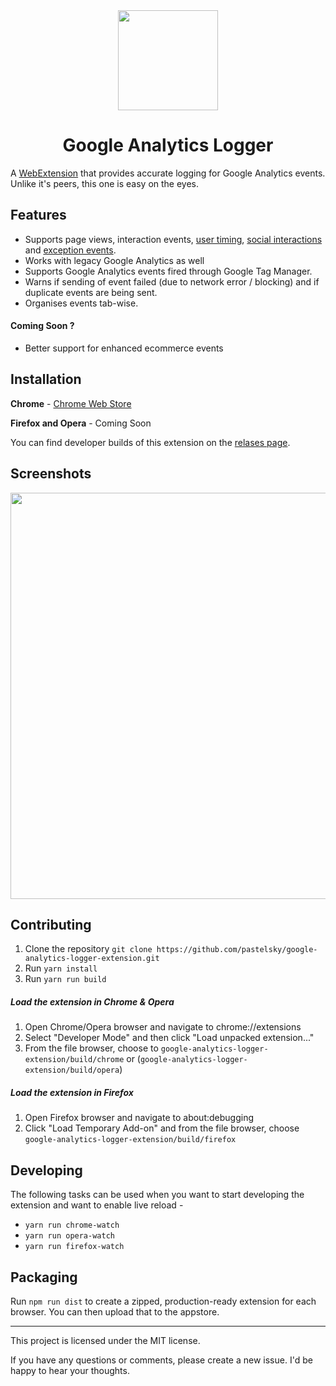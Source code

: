 <div align="center">
  <img src="https://s14.postimg.org/clr1cwkup/icon-128.png" width="160"/>
  <h1>
    Google Analytics Logger 
  </h1>
</div>

A [WebExtension](https://developer.mozilla.org/en-US/Add-ons/WebExtensions) that provides accurate logging for Google Analytics events. Unlike it's peers, this one is easy on the eyes.

## Features

- Supports page views, interaction events, [user timing](https://developers.google.com/analytics/devguides/collection/analyticsjs/user-timings), [social interactions](https://developers.google.com/analytics/devguides/collection/analyticsjs/social-interactions) and [exception events](https://developers.google.com/analytics/devguides/collection/analyticsjs/exceptions).
- Works with legacy Google Analytics as well
- Supports Google Analytics events fired through Google Tag Manager.
- Warns if sending of event failed (due to network error / blocking) and if duplicate events are being sent.
- Organises events tab-wise.

#### Coming Soon ?
- Better support for enhanced ecommerce events

## Installation

**Chrome** - [Chrome Web Store](https://chrome.google.com/webstore/detail/google-analytics-logger/mnocefeloijpdenhbidaoildegppmkoi?hl=en&gl=IN&authuser=2)

**Firefox and Opera** - Coming Soon

You can find developer builds of this extension on the [relases page](https://github.com/pastelsky/google-analytics-logger-extension/releases/tag/v0.0.2).

## Screenshots
<div align="center">
  <img src="https://s12.postimg.org/cqo4b5y7h/Group_2.png" width="650" />
</div>

## Contributing
1. Clone the repository `git clone https://github.com/pastelsky/google-analytics-logger-extension.git`
2. Run `yarn install`
3. Run `yarn run build`


##### Load the extension in Chrome & Opera
1. Open Chrome/Opera browser and navigate to chrome://extensions
2. Select "Developer Mode" and then click "Load unpacked extension..."
3. From the file browser, choose to `google-analytics-logger-extension/build/chrome` or (`google-analytics-logger-extension/build/opera`)


##### Load the extension in Firefox
1. Open Firefox browser and navigate to about:debugging
2. Click "Load Temporary Add-on" and from the file browser, choose `google-analytics-logger-extension/build/firefox`


## Developing
The following tasks can be used when you want to start developing the extension and want to enable live reload - 

- `yarn run chrome-watch`
- `yarn run opera-watch`
- `yarn run firefox-watch`


## Packaging
Run `npm run dist` to create a zipped, production-ready extension for each browser. You can then upload that to the appstore.

-----------
This project is licensed under the MIT license. 

If you have any questions or comments, please create a new issue. I'd be happy to hear your thoughts.
